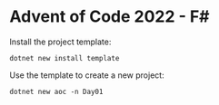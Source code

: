 # Advent of Code 2022 - F#

Install the project template:

```
dotnet new install template
```

Use the template to create a new project:

```
dotnet new aoc -n Day01
```
